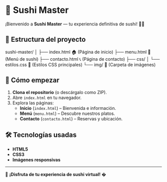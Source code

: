 # 🍣 Sushi Master  

¡Bienvenido a **Sushi Master** — tu experiencia definitiva de sushi! 🎌✨  

## 📂 Estructura del proyecto  
sushi-master/
│
├── index.html 🏠 (Página de inicio)
├── menu.html 🍱 (Menú de sushi)
├── contacto.html 📞 (Página de contacto)
├── css/
│ └── estilos.css 🎨 (Estilos CSS principales)
└── img/ 📸 (Carpeta de imágenes)

## 🚀 Cómo empezar  

1. **Clona el repositorio** (o descárgalo como ZIP).  
2. Abre `index.html` en tu navegador.  
3. Explora las páginas:  
   - **Inicio** (`index.html`) – Bienvenida e información.  
   - **Menú** (`menu.html`) – Descubre nuestros platos.  
   - **Contacto** (`contacto.html`) – Reservas y ubicación.  

## 🛠 Tecnologías usadas  
- **HTML5**  
- **CSS3**  
- **Imágenes responsivas**  


---  
🎌 **¡Disfruta de tu experiencia de sushi virtual!** �  

 


